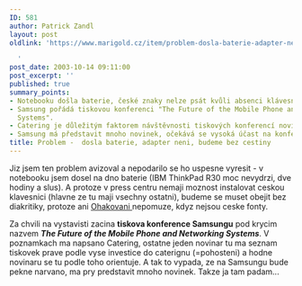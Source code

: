 ```yaml
---
ID: 581
author: Patrick Zandl
layout: post
oldlink: 'https://www.marigold.cz/item/problem-dosla-baterie-adapter-neni-budeme-bez-cestiny

  '
post_date: 2003-10-14 09:11:00
post_excerpt: ''
published: true
summary_points:
- Notebooku došla baterie, české znaky nelze psát kvůli absenci klávesnice a fontů.
- Samsung pořádá tiskovou konferenci "The Future of the Mobile Phone and Networking
  Systems".
- Catering je důležitým faktorem návštěvnosti tiskových konferencí novináři.
- Samsung má představit mnoho novinek, očekává se vysoká účast na konferenci.
title: Problem -  dosla baterie, adapter neni, budeme bez cestiny
---
```


<p>
Jiz jsem ten problem avizoval a nepodarilo se ho uspesne vyresit - v notebooku jsem dosel na dno baterie (IBM ThinkPad R30 moc nevydrzi, dve hodiny a slus). A protoze v press centru nemaji moznost instalovat ceskou klavesnici (hlavne ze tu maji vsechny ostatni), budeme se muset obejit bez diakritiky, protoze ani <A href="http://nlp.fi.muni.cz/cz_accent/" target=_blank>Ohakovani </A>nepomuze, kdyz nejsou ceske fonty. </p>

<p>
Za chvili na vystavisti zacina <STRONG>tiskova konference Samsungu</STRONG> pod krycim nazvem <EM><STRONG>The Future of the Mobile Phone and Networking Systems</STRONG></EM>. V poznamkach ma napsano Catering, ostatne jeden novinar tu ma seznam tiskovek prave podle vyse investice do caterignu (=pohosteni) a hodne novinaru se tu podle toho orientuje. A tak to vypada, ze na Samsungu bude pekne narvano, ma pry predstavit mnoho novinek. Takze ja tam padam...</p>